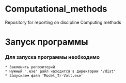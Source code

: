 # Computational_methods
 Repository for reporting on discipline Computing methods
 
 
 
 Запуск программы
=====================
 
 ### Для запуска программы необходимо  
    * Заклонить репозиторий
    * Нужный '.exe' файл находится в директории '/dist'
    * Запускаем файл 'Model_Tr-Volt.exe'
 

